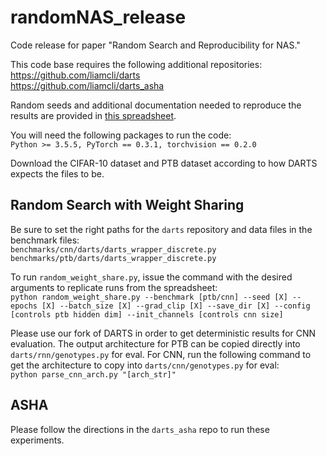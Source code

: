 # randomNAS_release
Code release for paper "Random Search and Reproducibility for NAS."

This code base requires the following additional repositories:  
<https://github.com/liamcli/darts>  
<https://github.com/liamcli/darts_asha>

Random seeds and additional documentation needed to reproduce the results are provided in [this spreadsheet](https://docs.google.com/spreadsheets/d/1XajrgOnNr7rST8sDYX8YVV_IHYlI98h21JRph0Uz6QU/edit?usp=sharing).

You will need the following packages to run the code:  
`Python >= 3.5.5, PyTorch == 0.3.1, torchvision == 0.2.0`

Download the CIFAR-10 dataset and PTB dataset according to how DARTS expects the files to be.

## Random Search with Weight Sharing
Be sure to set the right paths for the `darts` repository and data files in the benchmark files:  
`benchmarks/cnn/darts/darts_wrapper_discrete.py`  
`benchmarks/ptb/darts/darts_wrapper_discrete.py`

To run `random_weight_share.py`, issue the command with the desired arguments to replicate runs from the spreadsheet:  
`python random_weight_share.py --benchmark [ptb/cnn] --seed [X] --epochs [X] --batch_size [X] --grad_clip [X] --save_dir [X] --config [controls ptb hidden dim] --init_channels [controls cnn size]`

Please use our fork of DARTS in order to get deterministic results for CNN evaluation.  The output architecture for PTB can be copied directly into `darts/rnn/genotypes.py` for eval.  For CNN, run the following command to get the architecture to copy into `darts/cnn/genotypes.py` for eval:  
`python parse_cnn_arch.py "[arch_str]"`

## ASHA
Please follow the directions in the `darts_asha` repo to run these experiments.

